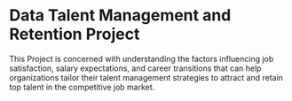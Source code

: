 # Data Talent Management and Retention Project
This Project is concerned with understanding the factors influencing job satisfaction, salary expectations, and career transitions that can help organizations tailor their talent management strategies to attract and retain top talent in the competitive job market.
